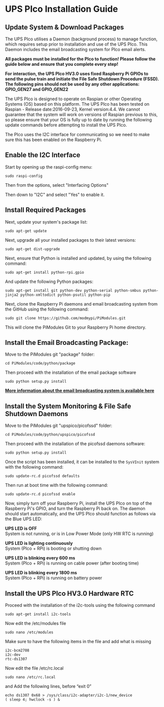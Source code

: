 # UPS PIco Installation Guide

## Update System & Download Packages

The UPS PIco utilises a Daemon (background process) to manage function, which requires setup prior to installation and use of the UPS PIco. This Daemon includes the email broadcasting system for PIco email alerts.

**All packages must be installed for the PIco to function! Please follow the guide below and ensure that you complete every step!**

**For interaction, the UPS PIco HV3.0 uses fixed Raspberry Pi GPIOs to send the pulse train and initiate the File Safe Shutdown Procedure (FSSD). The following pins should not be used by any other applications:**
**GPIO_GEN27 and GPIO_GEN22**

The UPS PIco is designed to operate on Raspian or other Operating Systems (OS) based on this platform. The UPS PIco has been tested on Raspian - Release date:2016-09-23, Kernel version:4.4. We cannot guarantee that the system will work on versions of Raspian previous to this, so please ensure that your OS is fully up to date by running the following update commands before attempting to install the UPS PIco.

The PIco uses the I2C interface for communicating so we need to make sure this has been enabled on the Raspberry Pi.

## Enable the I2C Interface

Start by opening up the raspi-config menu:

`sudo raspi-config`

Then from the options, select "Interfacing Options"

Then down to "I2C" and select "Yes" to enable it.

## Install Required Packages

Next, update your system's package list:

    sudo apt-get update

Next, upgrade all your installed packages to their latest versions:

    sudo apt-get dist-upgrade

Next, ensure that Python is installed and updated, by using the following command:

    sudo apt-get install python-rpi.gpio

And update the following Python packages:

    sudo apt-get install git python-dev python-serial python-smbus python-jinja2 python-xmltodict python-psutil python-pip

Next, clone the Raspberry Pi daemons and email broadcasting system from the GitHub using the following command:

    sudo git clone https://github.com/modmypi/PiModules.git

This will clone the PiModules Git to your Raspberry Pi home directory.

## Install the Email Broadcasting Package:

Move to the PiModules git "package" folder:

    cd PiModules/code/python/package

Then proceed with the installation of the email package software

    sudo python setup.py install

**[More information about the email broadcasting system is available here](https://github.com/modmypi/PiModules)**

## Install the System Monitoring & File Safe Shutdown Daemons

Move to the PiModules git "upspico/picofssd" folder:

    cd PiModules/code/python/upspico/picofssd

Then proceed with the installation of the picofssd daemons software:

    sudo python setup.py install

Once the script has been installed, it can be installed to the `SysVInit` system with the following command:

    sudo update-rc.d picofssd defaults

Then run at boot time with the following command:

    sudo update-rc.d picofssd enable

Now, simply turn off your Raspberry Pi, install the UPS PIco on top of the Raspberry Pi's GPIO, and turn the Raspberry Pi back on. The daemon should start automatically, and the UPS PIco should function as follows via the Blue UPS LED:

**UPS LED is OFF**  
System is not running, or is in Low Power Mode (only HW RTC is running)

**UPS LED is lighting continuously**  
System (PIco + RPi) is booting or shutting down

**UPS LED is blinking every 600 ms**  
System (PIco + RPi)  is running on cable power (after booting time)

**UPS LED is blinking every 1800 ms**  
System (PIco + RPi)  is running on battery power

## Install the UPS PIco HV3.0 Hardware RTC

Proceed with the installation of the i2c-tools using the following command

    sudo apt-get install i2c-tools

Now edit the /etc/modules file 

    sudo nano /etc/modules

Make sure to have the following items in the file and add what is missing 

    i2c-bcm2708
    i2c-dev
    rtc-ds1307

Now edit the file /etc/rc.local 

    sudo nano /etc/rc.local

and Add the following lines, before “exit 0” 

    echo ds1307 0x68 > /sys/class/i2c-adapter/i2c-1/new_device
    ( sleep 4; hwclock -s ) &
 
